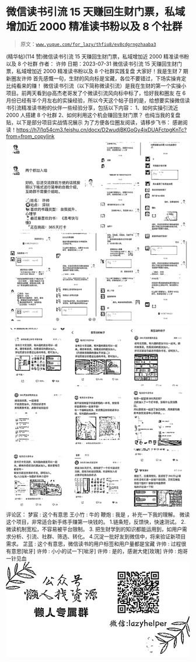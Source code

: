 # 微信读书引流 15 天赚回生财门票，私域增加近 2000 精准读书粉以及 8 个社群

> 原文：[`www.yuque.com/for_lazy/thfiu8/ev8cdgrngzhaaba3`](https://www.yuque.com/for_lazy/thfiu8/ev8cdgrngzhaaba3)

<ne-h2 id="c8da21e7" data-lake-id="c8da21e7"><ne-heading-ext><ne-heading-anchor></ne-heading-anchor><ne-heading-fold></ne-heading-fold></ne-heading-ext><ne-heading-content><ne-text id="ufe09c4ee">(精华帖)(114 赞)微信读书引流 15 天赚回生财门票，私域增加近 2000 精准读书粉以及 8 个社群</ne-text></ne-heading-content></ne-h2> <ne-p id="ue65a1205" data-lake-id="ue65a1205"><ne-text id="u095e5347">作者： 许帅</ne-text></ne-p> <ne-p id="ucc055f6c" data-lake-id="ucc055f6c"><ne-text id="u632a4d6b">日期：2023-07-31</ne-text></ne-p> <ne-p id="ue2119025" data-lake-id="ue2119025"><ne-text id="ua575ad77">微信读书引流 15 天赚回生财门票，私域增加近 2000 精准读书粉以及 8 个社群实践复盘</ne-text></ne-p> <ne-p id="ueca8e6d3" data-lake-id="ueca8e6d3"><ne-text id="u3e681980">大家好！我是生财 7 期新圈友许帅</ne-text> <ne-text id="u0d5846f4">首先感慨一句，生财的风向标是宝藏，各位不要错过，下场实操肯定比纯看来的赚！</ne-text></ne-p> <ne-p id="u4c15cad6" data-lake-id="u4c15cad6"><ne-text id="u8943c6b1">微信读书引流（以下简称微读引流）是我在生财的第一个实操小项目。前两天看到@高杰老哥发了个微读引流风向标中标了，恰好我和圈友 在 6 月份已经有半个月左右的实操经验，所以今天这个帖子目的是，给想要实操微信读书引流精准读书粉的伙伴一些经验分享，包括以下内容：</ne-text></ne-p> <ne-p id="uf361c98a" data-lake-id="uf361c98a"><ne-text id="ue1581090">1、如何实操引流近 2000 人搭建 8 个社群</ne-text> <ne-text id="uae791965">2、如何利用这个机会赚回生财门票？</ne-text></ne-p> <ne-p id="u01755ffa" data-lake-id="u01755ffa"><ne-text id="ub5ce0fcc">也纯当我的复盘贴，以下是部分项目实战情况展示</ne-text></ne-p> <ne-p id="u732301ac" data-lake-id="u732301ac"><ne-text id="u8f5c0281">为了方便各位圈友阅读，请移步飞书：</ne-text></ne-p> <ne-p id="ufdab8042" data-lake-id="ufdab8042"><ne-text id="u180b3d32">感谢阅读！</ne-text>[<ne-text id="u1096064a">https://h7i1q54cm3.feishu.cn/docx/D2wudjBKGoGy4jxDUAFctpgKnTc?from=from_copylink</ne-text>](https://h7i1q54cm3.feishu.cn/docx/D2wudjBKGoGy4jxDUAFctpgKnTc?from=from_copylink)<ne-card data-card-name="image" data-card-type="inline" id="ClwmH" data-event-boundary="card">![](img/8194157f45b6bd76f9b7f77e610e3c17.png)  <ne-p id="u79f7cdf8" data-lake-id="u79f7cdf8"><ne-card data-card-name="image" data-card-type="inline" id="UUQo4" data-event-boundary="card">![](img/cff07f41c5f91c105cf02ec549d38e49.png)  <ne-hole id="uf9286d5c" data-lake-id="uf9286d5c"><ne-card data-card-name="hr" data-card-type="block" id="G7RdM" data-event-boundary="card"><ne-p id="ue18ecf72" data-lake-id="ue18ecf72"><ne-text id="u7a512f10">评论区：</ne-text></ne-p> <ne-p id="u7e469250" data-lake-id="u7e469250"><ne-text id="u7b413e82">梦宸 : 这个有意思</ne-text> <ne-text id="uc0d181ca">王小竹 : 牛的</ne-text> <ne-text id="u2e78ea01">鞭炮 : 我是 ，补充一下我的理解。</ne-text> <ne-text id="u9f0fccab">微读这个项目，非常适合新手练手赚第一块钱的。</ne-text> <ne-text id="uf8c07371">1.链条短，反馈快，快速测试。</ne-text> <ne-text id="u4c46aded">2.微读机制宽松，不容易被平台限制。</ne-text> <ne-text id="ue59d766b">3\. 把生财学到的知识都能运用到，如用户需求分析、引流、社群、筛选、转化。</ne-text> <ne-text id="u2d03a5b6">4.沉淀一批好友到微信中，将来验证新项目需求。</ne-text> <ne-text id="u488a81f2">芷蓝 : 这个有意思，微信读书的用户标签和用户量都是宝藏</ne-text> <ne-text id="u0e5bbf60">许帅 : 过程很有意思[呲牙]</ne-text> <ne-text id="u548c51e5">许帅 : 小小的试一下[呲牙]</ne-text> <ne-text id="u0db6d413">许帅 : 是的，感谢大佬[玫瑰]</ne-text> <ne-text id="u466ef801">许帅 : 炮哥一针见血</ne-text></ne-p> <ne-p id="u18d03439" data-lake-id="u18d03439"><ne-card data-card-name="image" data-card-type="inline" id="Yag4R" data-event-boundary="card">![](img/894d30a529e7c37bcd3392323c99941c.png)  <ne-hole id="u33b298c3" data-lake-id="u33b298c3"><ne-card data-card-name="hr" data-card-type="block" id="PyYBj" data-event-boundary="card"></ne-card></ne-hole></ne-card></ne-p></ne-card></ne-hole></ne-card></ne-p></ne-card></ne-p>